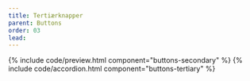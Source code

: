 ```yaml
---
title: Tertiærknapper
parent: Buttons
order: 03
lead: 
---
```

{% include code/preview.html component="buttons-secondary" %}
{% include code/accordion.html component="buttons-tertiary" %}
